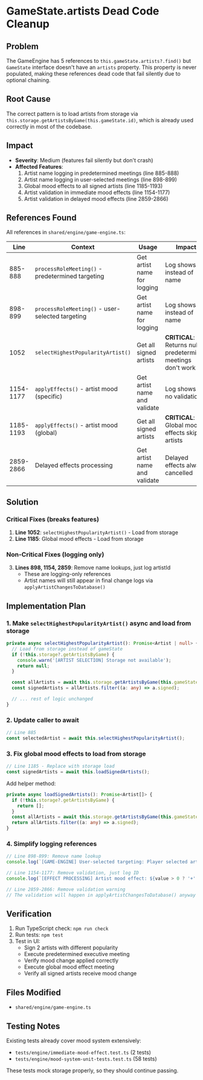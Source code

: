 # GameState.artists Dead Code Cleanup

## Problem
The GameEngine has 5 references to `this.gameState.artists?.find()` but `GameState` interface doesn't have an `artists` property. This property is never populated, making these references dead code that fail silently due to optional chaining.

## Root Cause
The correct pattern is to load artists from storage via `this.storage.getArtistsByGame(this.gameState.id)`, which is already used correctly in most of the codebase.

## Impact
- **Severity**: Medium (features fail silently but don't crash)
- **Affected Features**:
  1. Artist name logging in predetermined meetings (line 885-888)
  2. Artist name logging in user-selected meetings (line 898-899)
  3. Global mood effects to all signed artists (line 1185-1193)
  4. Artist validation in immediate mood effects (line 1154-1177)
  5. Artist validation in delayed mood effects (line 2859-2866)

## References Found
All references in `shared/engine/game-engine.ts`:

| Line | Context | Usage | Impact |
|------|---------|-------|--------|
| 885-888 | `processRoleMeeting()` - predetermined targeting | Get artist name for logging | Log shows ID instead of name |
| 898-899 | `processRoleMeeting()` - user-selected targeting | Get artist name for logging | Log shows ID instead of name |
| 1052 | `selectHighestPopularityArtist()` | Get all signed artists | **CRITICAL**: Returns null, predetermined meetings don't work |
| 1154-1177 | `applyEffects()` - artist mood (specific) | Get artist name and validate | Log shows ID, no validation |
| 1185-1193 | `applyEffects()` - artist mood (global) | Get all signed artists | **CRITICAL**: Global mood effects skip all artists |
| 2859-2866 | Delayed effects processing | Get artist name and validate | Delayed effects always cancelled |

## Solution

### Critical Fixes (breaks features)
1. **Line 1052**: `selectHighestPopularityArtist()` - Load from storage
2. **Line 1185**: Global mood effects - Load from storage

### Non-Critical Fixes (logging only)
3. **Lines 898, 1154, 2859**: Remove name lookups, just log artistId
   - These are logging-only references
   - Artist names will still appear in final change logs via `applyArtistChangesToDatabase()`

## Implementation Plan

### 1. Make `selectHighestPopularityArtist()` async and load from storage
```typescript
private async selectHighestPopularityArtist(): Promise<Artist | null> {
  // Load from storage instead of gameState
  if (!this.storage?.getArtistsByGame) {
    console.warn('[ARTIST SELECTION] Storage not available');
    return null;
  }

  const allArtists = await this.storage.getArtistsByGame(this.gameState.id);
  const signedArtists = allArtists.filter((a: any) => a.signed);

  // ... rest of logic unchanged
}
```

### 2. Update caller to await
```typescript
// Line 885
const selectedArtist = await this.selectHighestPopularityArtist();
```

### 3. Fix global mood effects to load from storage
```typescript
// Line 1185 - Replace with storage load
const signedArtists = await this.loadSignedArtists();
```

Add helper method:
```typescript
private async loadSignedArtists(): Promise<Artist[]> {
  if (!this.storage?.getArtistsByGame) {
    return [];
  }
  const allArtists = await this.storage.getArtistsByGame(this.gameState.id);
  return allArtists.filter((a: any) => a.signed);
}
```

### 4. Simplify logging references
```typescript
// Line 898-899: Remove name lookup
console.log(`[GAME-ENGINE] User-selected targeting: Player selected artist ${targetArtistId}`);

// Line 1154-1177: Remove validation, just log ID
console.log(`[EFFECT PROCESSING] Artist mood effect: ${value > 0 ? '+' : ''}${value} (target: ${artistId}, ${logParts.join(', ')})`);

// Line 2859-2866: Remove validation warning
// The validation will happen in applyArtistChangesToDatabase() anyway
```

## Verification
1. Run TypeScript check: `npm run check`
2. Run tests: `npm test`
3. Test in UI:
   - Sign 2 artists with different popularity
   - Execute predetermined executive meeting
   - Verify mood change applied correctly
   - Execute global mood effect meeting
   - Verify all signed artists receive mood change

## Files Modified
- `shared/engine/game-engine.ts`

## Testing Notes
Existing tests already cover mood system extensively:
- `tests/engine/immediate-mood-effect.test.ts` (2 tests)
- `tests/engine/mood-system-unit-tests.test.ts` (58 tests)

These tests mock storage properly, so they should continue passing.
